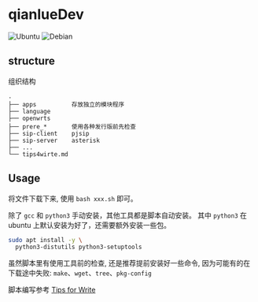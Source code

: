 # qianlueDev

![Ubuntu](https://img.shields.io/badge/Ubuntu-24.04+-E95420?style=social&logo=ubuntu&logoColor=E95420)
![Debian](https://img.shields.io/badge/Debian-12.6+-E95420?style=social&logo=debian&logoColor=red)


## structure

组织结构

```
.
├── apps          存放独立的模块程序
├── language
├── openwrts
├── prere_*       使用各种发行版前先检查
├── sip-client    pjsip
├── sip-server    asterisk
├── ...
└── tips4wirte.md
```


## Usage

将文件下载下来, 使用 `bash xxx.sh` 即可。

除了 `gcc` 和 `python3` 手动安装，其他工具都是脚本自动安装。
其中 `python3` 在 ubuntu 上默认安装为好了，还需要额外安装一些包。

``` sh
sudo apt install -y \
  python3-distutils python3-setuptools
```

虽然脚本里有使用工具前的检查, 还是推荐提前安装好一些命令, 因为可能有的在下载途中失败: 
`make`、`wget`、`tree`、`pkg-config`

脚本编写参考 [Tips for Write](tips4wirte.md)
